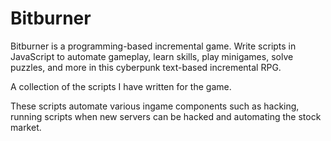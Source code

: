 # Bitburner

Bitburner is a programming-based incremental game. Write scripts in JavaScript to automate gameplay, learn skills, play minigames, solve puzzles, and more in this cyberpunk text-based incremental RPG.

A collection of the scripts I have written for the game. 

These scripts automate various ingame components such as hacking, running scripts when new servers can be hacked and automating the stock market. 
